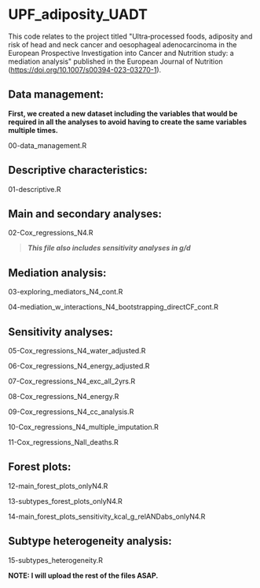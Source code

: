 # UPF_adiposity_UADT

This code relates to the project titled "Ultra‐processed foods, adiposity and risk of head and neck cancer and oesophageal adenocarcinoma in the European Prospective Investigation into Cancer and Nutrition study: a mediation analysis" published in the European Journal of Nutrition (https://doi.org/10.1007/s00394-023-03270-1).

## Data management:

**First, we created a new dataset including the variables that would be required in all the analyses to avoid having to create the same variables multiple times.**

00-data_management.R

## Descriptive characteristics:

01-descriptive.R

## Main and secondary analyses:

02-Cox_regressions_N4.R         
> **_This file also includes sensitivity analyses in g/d_**

## Mediation analysis:

03-exploring_mediators_N4_cont.R

04-mediation_w_interactions_N4_bootstrapping_directCF_cont.R

## Sensitivity analyses:

05-Cox_regressions_N4_water_adjusted.R

06-Cox_regressions_N4_energy_adjusted.R

07-Cox_regressions_N4_exc_all_2yrs.R

08-Cox_regressions_N4_energy.R

09-Cox_regressions_N4_cc_analysis.R

10-Cox_regressions_N4_multiple_imputation.R

11-Cox_regressions_Nall_deaths.R

## Forest plots:

12-main_forest_plots_onlyN4.R

13-subtypes_forest_plots_onlyN4.R

14-main_forest_plots_sensitivity_kcal_g_relANDabs_onlyN4.R

## Subtype heterogeneity analysis:

15-subtypes_heterogeneity.R




**NOTE: I will upload the rest of the files ASAP.**
